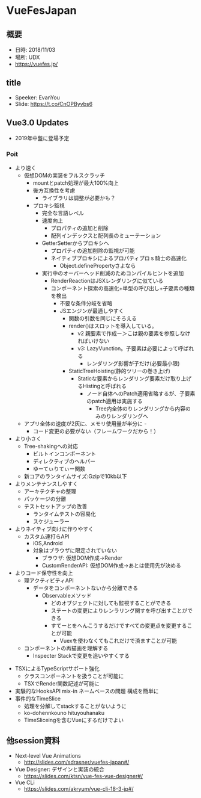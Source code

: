 # VueFesJapan

## 概要
* 日時: 2018/11/03
* 場所: UDX
* https://vuefes.jp/


## title
* Speeker: EvanYou
* Slide: https://t.co/CnOPByvbs6

## Vue3.0 Updates
* 2019年中盤に登場予定

### Poit
* より速く
  - 仮想DOMの実装をフルスクラッチ
    - mountとpatch処理が最大100%向上
    - 後方互換性を考慮
      - ライブラリは調整が必要かも？
    - プロキシ監視
      - 完全な言語レベル
      - 速度向上
        - プロパティの追加と削除
        - 配列インデックスと配列長のミューテーション
      - GetterSetterからプロキシへ
        - プロパティの追加削除の監視が可能
        - ネイティブプロキシによるプロパティプロｓ騎士の高速化
          - Object.definePropertyさよなら
      - 実行中のオーバーヘッド削減のためコンパイルヒントを追加
        - RenderReactionはJSXレンダリングに似ている
        - コンポーネント探索の高速化+単型の呼び出し+子要素の種類を検出
          - 不要な条件分岐を省略
          - JSエンジンが最適しやすく
            - 関数の引数を同じにそろえる
            - render()はスロットを導入している。
              - v2 親要素で作成ー＞こは親の要素を参照しなければいけない
              - v3: LazyVunction。子要素は必要によって呼ばれる
                - レンダリング影響が子だけ(必要最小限)
            - StaticTreeHoisting(静的ツリーの巻き上げ)
              - Staticな要素からレンダリング要素だけ取り上げるHistingと呼ばれる
                - ノード自体へのPatch適用省略するが、子要素のpatch適用は実施する
                  - Tree内全体のりレンダリングから内容のみのりレンダリングへ
  - アプリ全体の速度が2灰に、メモリ使用量が半分に      -
    - コード変更の必要がない（フレームワークだから！）
* より小さく
  - Tree-shakingへの対応
    - ビルトインコンポーネント
    - ディレクティブのヘルパー
    - ゆーてぃりてぃー関数
  - 新コアのランタイムサイズ:Gzipで10kb以下
* よりメンテナンスしやすく
  - アーキテクチャの整理
  - パッケージの分離
  - テストセットアップの改善
    - ランタイムテストの容易化
    - スケジューラー
* よりネイティブ向けに作りやすく
  - カスタム連打らAPI
    - iOS,Android
    - 対象はブラウザに限定されていない
      - ブラウザ: 仮想DOM作成->Render
      - CustomRenderAPI: 仮想DOM作成->あとは使用先が決める
* よりコード保守性を向上
  - 理アクティビティAPI
    - データをコンポーネントないから分離できる
      - Observableメソッド
        - どのオブジェクトに対しても監視することができる
        - ステートの変更によりレンラリング関すを呼び出すことができる
        - すてーとをへんこうするだけですべての変更点を変更することが可能
          - Vuexを使わなくてもこれだけで済ますことが可能
  - コンポーネントの再描画を理解する
    - Inspecter Stackで変更を追いやすくする
- TSXによるTypeScriptサポート強化
  - クラスコンポーネントを扱うことが可能に
  - TSXでRender関数記述が可能に
- 実験的なHooksAPI
  mix-in ネームベースの問題
    構成を簡単に
- 事件的なTimeSlice
  - 処理を分解してstackすることがないように
  - ko-dohennkouno hituyouhanaku
  - TimeSliceingを含むVueにするだけでよい




## 他session資料
* Next-level Vue Animations
  - http://slides.com/sdrasner/vuefes-japan#/
* Vue Designer: デザインと実装の統合
  - https://slides.com/ktsn/vue-fes-vue-designer#/
* Vue CLi
  - https://slides.com/akryum/vue-cli-18-3-jp#/
